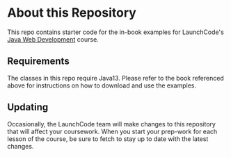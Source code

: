 # About this Repository

This repo contains starter code for the in-book examples for LaunchCode's
[Java Web Development](https://education.launchcode.org/java-web-development/index.html)
course. 

## Requirements

The classes in this repo require Java13. Please refer to the book referenced
above for instructions on how to download and use the examples.

## Updating

Occasionally, the LaunchCode team will make changes to this repository
that will affect your coursework. When you start your prep-work for each
lesson of the course, be sure to fetch to stay up to date with the 
latest changes. 





